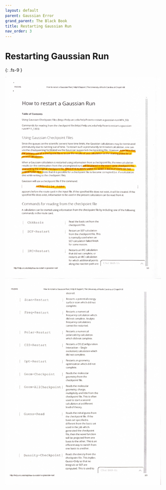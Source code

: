 ```yaml
---
layout: default
parent: Gaussian Error
grand_parent: The Black Book
title: Restarting Gaussian Run
nav_order: 3
---
```


# Restarting Gaussian Run
{: .fs-9 }

<img alt="restart_Page_1.jpg" src="https://github.com/np3wu/Spydur_Guide/blob/documentation/images/blackbook/restart_Page_1.jpg?raw=true" data-hpc="true" class="Box-sc-g0xbh4-0 kzRgrI">

<img alt="restart_Page_2.jpg" src="https://github.com/np3wu/Spydur_Guide/blob/documentation/images/blackbook/restart_Page_2.jpg?raw=true" data-hpc="true" class="Box-sc-g0xbh4-0 kzRgrI">